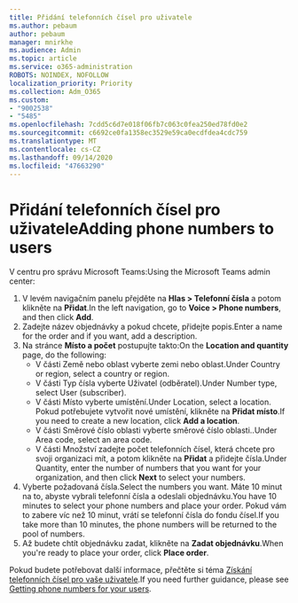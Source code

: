 ```yaml
---
title: Přidání telefonních čísel pro uživatele
ms.author: pebaum
author: pebaum
manager: mnirkhe
ms.audience: Admin
ms.topic: article
ms.service: o365-administration
ROBOTS: NOINDEX, NOFOLLOW
localization_priority: Priority
ms.collection: Adm_O365
ms.custom:
- "9002538"
- "5485"
ms.openlocfilehash: 7cdd5c6d7e018f06fb7c063c0fea250ed78fd0e2
ms.sourcegitcommit: c6692ce0fa1358ec3529e59ca0ecdfdea4cdc759
ms.translationtype: MT
ms.contentlocale: cs-CZ
ms.lasthandoff: 09/14/2020
ms.locfileid: "47663290"
---
```

# <a name="adding-phone-numbers-to-users"></a><span data-ttu-id="32855-102">Přidání telefonních čísel pro uživatele</span><span class="sxs-lookup"><span data-stu-id="32855-102">Adding phone numbers to users</span></span>

<span data-ttu-id="32855-103">V centru pro správu Microsoft Teams:</span><span class="sxs-lookup"><span data-stu-id="32855-103">Using the Microsoft Teams admin center:</span></span>

1. <span data-ttu-id="32855-104">V levém navigačním panelu přejděte na **Hlas > Telefonní čísla** a potom klikněte na **Přidat**.</span><span class="sxs-lookup"><span data-stu-id="32855-104">In the left navigation, go to **Voice > Phone numbers**, and then click **Add**.</span></span>
2. <span data-ttu-id="32855-105">Zadejte název objednávky a pokud chcete, přidejte popis.</span><span class="sxs-lookup"><span data-stu-id="32855-105">Enter a name for the order and if you want, add a description.</span></span>
3. <span data-ttu-id="32855-106">Na stránce **Místo a počet** postupujte takto:</span><span class="sxs-lookup"><span data-stu-id="32855-106">On the **Location and quantity** page, do the following:</span></span>
    - <span data-ttu-id="32855-107">V části Země nebo oblast vyberte zemi nebo oblast.</span><span class="sxs-lookup"><span data-stu-id="32855-107">Under Country or region, select a country or region.</span></span>
    - <span data-ttu-id="32855-108">V části Typ čísla vyberte Uživatel (odběratel).</span><span class="sxs-lookup"><span data-stu-id="32855-108">Under Number type, select User (subscriber).</span></span>
    - <span data-ttu-id="32855-109">V části Místo vyberte umístění.</span><span class="sxs-lookup"><span data-stu-id="32855-109">Under Location, select a location.</span></span> <span data-ttu-id="32855-110">Pokud potřebujete vytvořit nové umístění, klikněte na **Přidat místo**.</span><span class="sxs-lookup"><span data-stu-id="32855-110">If you need to create a new location, click **Add a location**.</span></span>
    - <span data-ttu-id="32855-111">V části Směrové číslo oblasti vyberte směrové číslo oblasti..</span><span class="sxs-lookup"><span data-stu-id="32855-111">Under Area code, select an area code.</span></span>
    - <span data-ttu-id="32855-112">V části Množství zadejte počet telefonních čísel, která chcete pro svoji organizaci mít, a potom klikněte na **Přidat** a přidejte čísla.</span><span class="sxs-lookup"><span data-stu-id="32855-112">Under Quantity, enter the number of numbers that you want for your organization, and then click **Next** to select your numbers.</span></span>
4. <span data-ttu-id="32855-113">Vyberte požadovaná čísla.</span><span class="sxs-lookup"><span data-stu-id="32855-113">Select the numbers you want.</span></span> <span data-ttu-id="32855-114">Máte 10 minut na to, abyste vybrali telefonní čísla a odeslali objednávku.</span><span class="sxs-lookup"><span data-stu-id="32855-114">You have 10 minutes to select your phone numbers and place your order.</span></span> <span data-ttu-id="32855-115">Pokud vám to zabere víc než 10 minut, vrátí se telefonní čísla do fondu čísel.</span><span class="sxs-lookup"><span data-stu-id="32855-115">If you take more than 10 minutes, the phone numbers will be returned to the pool of numbers.</span></span>
5. <span data-ttu-id="32855-116">Až budete chtít objednávku zadat, klikněte na **Zadat objednávku**.</span><span class="sxs-lookup"><span data-stu-id="32855-116">When you're ready to place your order, click **Place order**.</span></span>

<span data-ttu-id="32855-117">Pokud budete potřebovat další informace, přečtěte si téma [Získání telefonních čísel pro vaše uživatele](https://docs.microsoft.com/microsoftteams/getting-phone-numbers-for-your-users).</span><span class="sxs-lookup"><span data-stu-id="32855-117">If you need further guidance, please see [Getting phone numbers for your users](https://docs.microsoft.com/microsoftteams/getting-phone-numbers-for-your-users).</span></span>
